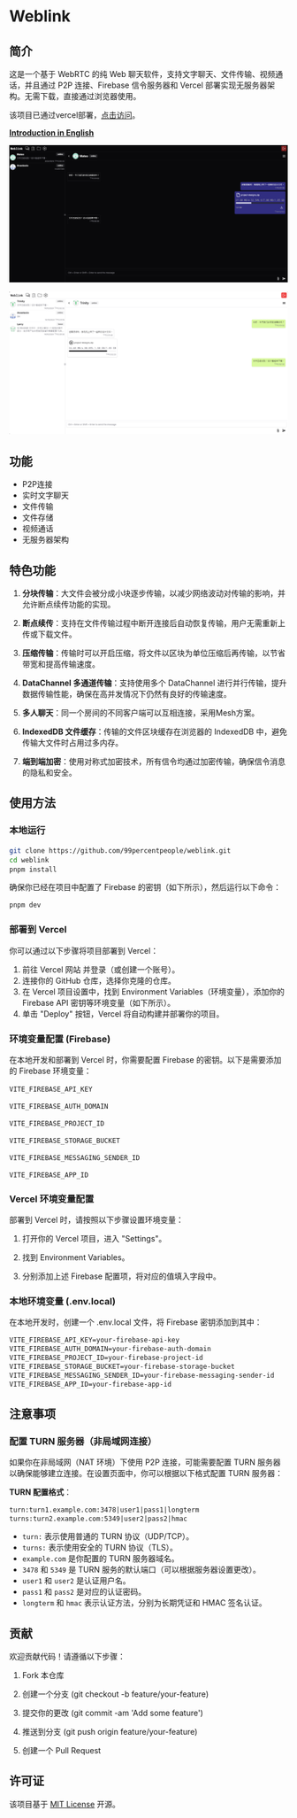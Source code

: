 # Weblink

## 简介

这是一个基于 WebRTC 的纯 Web 聊天软件，支持文字聊天、文件传输、视频通话，并且通过 P2P 连接、Firebase 信令服务器和 Vercel 部署实现无服务器架构。无需下载，直接通过浏览器使用。

该项目已通过vercel部署，[点击访问](https://web1ink.vercel.app)。

[**Introduction in English**](README.md)

![Chat Example 1](screenshots/example_dark_cn.png)

![Chat Example 2](screenshots/example_light_cn.png)

## 功能

- P2P连接
- 实时文字聊天
- 文件传输
- 文件存储
- 视频通话
- 无服务器架构

## 特色功能

1. **分块传输**：大文件会被分成小块逐步传输，以减少网络波动对传输的影响，并允许断点续传功能的实现。

2. **断点续传**：支持在文件传输过程中断开连接后自动恢复传输，用户无需重新上传或下载文件。

3. **压缩传输**：传输时可以开启压缩，将文件以区块为单位压缩后再传输，以节省带宽和提高传输速度。

4. **DataChannel 多通道传输**：支持使用多个 DataChannel 进行并行传输，提升数据传输性能，确保在高并发情况下仍然有良好的传输速度。

5. **多人聊天**：同一个房间的不同客户端可以互相连接，采用Mesh方案。

6. **IndexedDB 文件缓存**：传输的文件区块缓存在浏览器的 IndexedDB 中，避免传输大文件时占用过多内存。

7. **端到端加密**：使用对称式加密技术，所有信令均通过加密传输，确保信令消息的隐私和安全。

## 使用方法

### 本地运行

```bash
git clone https://github.com/99percentpeople/weblink.git
cd weblink
pnpm install
```

确保你已经在项目中配置了 Firebase 的密钥（如下所示），然后运行以下命令：

```bash
pnpm dev
```

### 部署到 Vercel

你可以通过以下步骤将项目部署到 Vercel：

1. 前往 Vercel 网站 并登录（或创建一个账号）。
2. 连接你的 GitHub 仓库，选择你克隆的仓库。
3. 在 Vercel 项目设置中，找到 Environment Variables（环境变量），添加你的 Firebase API 密钥等环境变量（如下所示）。
4. 单击 "Deploy" 按钮，Vercel 将自动构建并部署你的项目。

### 环境变量配置 (Firebase)

在本地开发和部署到 Vercel 时，你需要配置 Firebase 的密钥。以下是需要添加的 Firebase 环境变量：

`VITE_FIREBASE_API_KEY`

`VITE_FIREBASE_AUTH_DOMAIN`

`VITE_FIREBASE_PROJECT_ID`

`VITE_FIREBASE_STORAGE_BUCKET`

`VITE_FIREBASE_MESSAGING_SENDER_ID`

`VITE_FIREBASE_APP_ID`

### Vercel 环境变量配置

部署到 Vercel 时，请按照以下步骤设置环境变量：

1. 打开你的 Vercel 项目，进入 "Settings"。

2. 找到 Environment Variables。

3. 分别添加上述 Firebase 配置项，将对应的值填入字段中。

### 本地环境变量 (.env.local)

在本地开发时，创建一个 .env.local 文件，将 Firebase 密钥添加到其中：

```env
VITE_FIREBASE_API_KEY=your-firebase-api-key
VITE_FIREBASE_AUTH_DOMAIN=your-firebase-auth-domain
VITE_FIREBASE_PROJECT_ID=your-firebase-project-id
VITE_FIREBASE_STORAGE_BUCKET=your-firebase-storage-bucket
VITE_FIREBASE_MESSAGING_SENDER_ID=your-firebase-messaging-sender-id
VITE_FIREBASE_APP_ID=your-firebase-app-id
```

## 注意事项

### 配置 TURN 服务器（非局域网连接）

如果你在非局域网（NAT 环境）下使用 P2P 连接，可能需要配置 TURN 服务器以确保能够建立连接。在设置页面中，你可以根据以下格式配置 TURN 服务器：

**TURN 配置格式**：

```
turn:turn1.example.com:3478|user1|pass1|longterm
turns:turn2.example.com:5349|user2|pass2|hmac
```

- `turn:` 表示使用普通的 TURN 协议（UDP/TCP）。
- `turns:` 表示使用安全的 TURN 协议（TLS）。
- `example.com` 是你配置的 TURN 服务器域名。
- `3478` 和 `5349` 是 TURN 服务的默认端口（可以根据服务器设置更改）。
- `user1` 和 `user2` 是认证用户名。
- `pass1` 和 `pass2` 是对应的认证密码。
- `longterm` 和 `hmac` 表示认证方法，分别为长期凭证和 HMAC 签名认证。

## 贡献

欢迎贡献代码！请遵循以下步骤：

1. Fork 本仓库

2. 创建一个分支 (git checkout -b feature/your-feature)

3. 提交你的更改 (git commit -am 'Add some feature')

4. 推送到分支 (git push origin feature/your-feature)

5. 创建一个 Pull Request

## 许可证

该项目基于 [MIT License](LICENSE) 开源。
